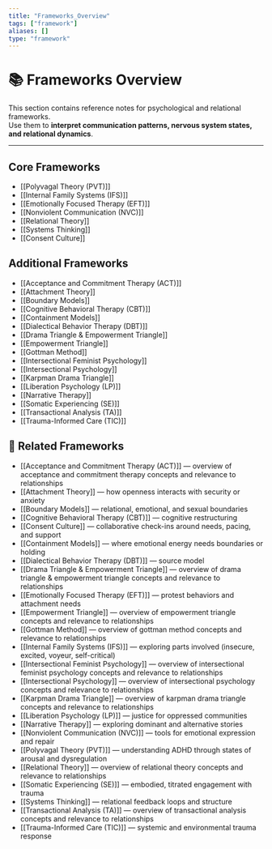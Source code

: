 ```yaml
---
title: "Frameworks_Overview"
tags: ["framework"]
aliases: []
type: "framework"
---
```


<!-- @format -->

# 📚 Frameworks Overview

This section contains reference notes for psychological and relational frameworks.  
Use them to **interpret communication patterns, nervous system states, and relational dynamics**.

---

## Core Frameworks

- [[Polyvagal Theory (PVT)]]
- [[Internal Family Systems (IFS)]]
- [[Emotionally Focused Therapy (EFT)]]
- [[Nonviolent Communication (NVC)]]
- [[Relational Theory]]
- [[Systems Thinking]]
- [[Consent Culture]]

## Additional Frameworks

- [[Acceptance and Commitment Therapy (ACT)]]
- [[Attachment Theory]]
- [[Boundary Models]]
- [[Cognitive Behavioral Therapy (CBT)]]
- [[Containment Models]]
- [[Dialectical Behavior Therapy (DBT)]]
- [[Drama Triangle & Empowerment Triangle]]
- [[Empowerment Triangle]]
- [[Gottman Method]]
- [[Intersectional Feminist Psychology]]
- [[Intersectional Psychology]]
- [[Karpman Drama Triangle]]
- [[Liberation Psychology (LP)]]
- [[Narrative Therapy]]
- [[Somatic Experiencing (SE)]]
- [[Transactional Analysis (TA)]]
- [[Trauma-Informed Care (TIC)]]

## 🔗 Related Frameworks

- [[Acceptance and Commitment Therapy (ACT)]] — overview of acceptance and commitment therapy concepts and relevance to relationships
- [[Attachment Theory]] — how openness interacts with security or anxiety
- [[Boundary Models]] — relational, emotional, and sexual boundaries
- [[Cognitive Behavioral Therapy (CBT)]] — cognitive restructuring
- [[Consent Culture]] — collaborative check-ins around needs, pacing, and support
- [[Containment Models]] — where emotional energy needs boundaries or holding
- [[Dialectical Behavior Therapy (DBT)]] — source model
- [[Drama Triangle & Empowerment Triangle]] — overview of drama triangle & empowerment triangle concepts and relevance to relationships
- [[Emotionally Focused Therapy (EFT)]] — protest behaviors and attachment needs
- [[Empowerment Triangle]] — overview of empowerment triangle concepts and relevance to relationships
- [[Gottman Method]] — overview of gottman method concepts and relevance to relationships
- [[Internal Family Systems (IFS)]] — exploring parts involved (insecure, excited, voyeur, self-critical)
- [[Intersectional Feminist Psychology]] — overview of intersectional feminist psychology concepts and relevance to relationships
- [[Intersectional Psychology]] — overview of intersectional psychology concepts and relevance to relationships
- [[Karpman Drama Triangle]] — overview of karpman drama triangle concepts and relevance to relationships
- [[Liberation Psychology (LP)]] — justice for oppressed communities
- [[Narrative Therapy]] — exploring dominant and alternative stories
- [[Nonviolent Communication (NVC)]] — tools for emotional expression and repair
- [[Polyvagal Theory (PVT)]] — understanding ADHD through states of arousal and dysregulation
- [[Relational Theory]] — overview of relational theory concepts and relevance to relationships
- [[Somatic Experiencing (SE)]] — embodied, titrated engagement with trauma
- [[Systems Thinking]] — relational feedback loops and structure
- [[Transactional Analysis (TA)]] — overview of transactional analysis concepts and relevance to relationships
- [[Trauma-Informed Care (TIC)]] — systemic and environmental trauma response
